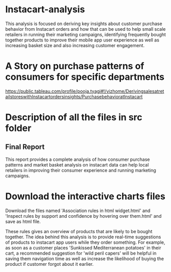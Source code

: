 # Instacart-analysis
This analysis is focused on deriving key insights about customer purchase behavior from Instacart orders and how that can be used to help small scale retailers in running their marketing campaigns, identifying frequently bought together products to improve their mobile app user experience as well as increasing basket size and also increasing customer engagement.

# A Story on purchase patterns of consumers for specific departments
https://public.tableau.com/profile/pooja.tyagi#!/vizhome/DerivingsalesatretailstoreswithInstacartordersinsights/PurchasebehavioratInstacart

# Description of all the files in src folder
## Final Report
This report provides a complete analysis of how consumer purchase patterns and market basket analysis on instacart data can help local retailers in improving their consumer experience and running marketing campaigns.


# Download the interactive charts files
Download the files named 'Association rules in html widget.html' and 'Inspect rules by support and confidence by hovering over them.html' and save as html file.

These rules gives an overview of products that are likely to be bought together. The idea behind this analysis is to provide real-time suggestions of products to instacart app users while they order something. For example, as soon as a customer places 'Sunkissed Mediterranean potatoes' in their cart, a recommended suggestion for 'wild peril capers' will be helpful in saving them navigation time as well as increase the likelihood of buying the product if customer forgot about it earlier.
